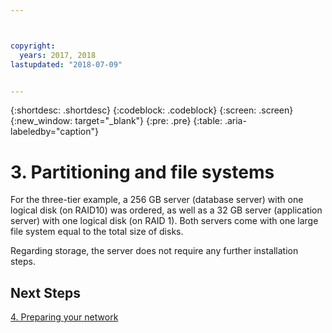 ```yaml
---



copyright:
  years: 2017, 2018
lastupdated: "2018-07-09"


---
```


{:shortdesc: .shortdesc}
{:codeblock: .codeblock}
{:screen: .screen}
{:new_window: target="_blank"}
{:pre: .pre}
{:table: .aria-labeledby="caption"}

# 3. Partitioning and file systems

For the three-tier example, a 256 GB server (database server) with one logical disk (on RAID10) was ordered, as well as a 32 GB server (application server) with one logical disk (on RAID 1). Both servers come with one large file system equal to the total size of disks.

Regarding storage, the server does not require any further installation steps.

## Next Steps

[4. Preparing your network](/docs/infrastructure/sap-netweaver-ms-qrg/ms-prepare-network.html#network)
